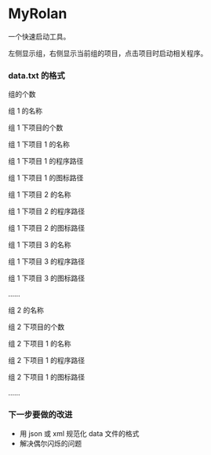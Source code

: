 # MyRolan
一个快速启动工具。

左侧显示组，右侧显示当前组的项目，点击项目时启动相关程序。

### data.txt 的格式

组的个数

组 1 的名称

组 1 下项目的个数

组 1 下项目 1 的名称

组 1 下项目 1 的程序路径

组 1 下项目 1 的图标路径

组 1 下项目 2 的名称

组 1 下项目 2 的程序路径

组 1 下项目 2 的图标路径

组 1 下项目 3 的名称

组 1 下项目 3 的程序路径

组 1 下项目 3 的图标路径

……

组 2 的名称

组 2 下项目的个数

组 2 下项目 1 的名称

组 2 下项目 1 的程序路径

组 2 下项目 1 的图标路径

……



### 下一步要做的改进

- 用 json 或 xml 规范化 data 文件的格式
- 解决偶尔闪烁的问题